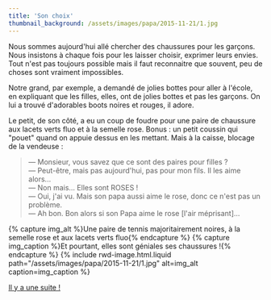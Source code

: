 ```yaml
---
title: 'Son choix'
thumbnail_background: /assets/images/papa/2015-11-21/1.jpg
---
```


Nous sommes aujourd'hui allé chercher des chaussures pour les garçons. Nous insistons à chaque fois pour les laisser choisir, exprimer leurs envies. Tout n'est pas toujours possible mais il faut reconnaitre que souvent, peu de choses sont vraiment impossibles.

Notre grand, par exemple, a demandé de jolies bottes pour aller à l'école, en expliquant que les filles, elles, ont de jolies bottes et pas les garçons. On lui a trouvé d'adorables boots noires et rouges, il adore.

Le petit, de son côté, a eu un coup de foudre pour une paire de chaussure aux lacets verts fluo et à la semelle rose. Bonus : un petit coussin qui "pouet" quand on appuie dessus en les mettant. Mais à la caisse, blocage de la vendeuse :

> — Monsieur, vous savez que ce sont des paires pour filles ?  
> — Peut-être, mais pas aujourd'hui, pas pour mon fils. Il les aime alors...  
> — Non mais... Elles sont ROSES !  
> — Oui, j'ai vu. Mais son papa aussi aime le rose, donc ce n'est pas un problème.  
> — Ah bon. Bon alors si son Papa aime le rose [l'air méprisant]...

{% capture img_alt %}Une paire de tennis majoritairement noires, à la semelle rose et aux lacets verts fluo{% endcapture %} {% capture img_caption %}Et pourtant, elles sont géniales ses chaussures !{% endcapture %} {% include rwd-image.html.liquid
path="/assets/images/papa/2015-11-21/1.jpg"
alt=img_alt
caption=img_caption
%}

[Il y a une suite !](/notes/2015-11-son-choix-suite/)
